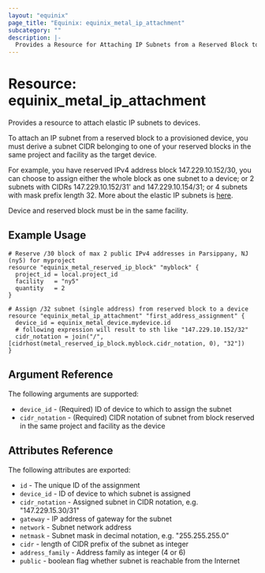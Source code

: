 ```yaml
---
layout: "equinix"
page_title: "Equinix: equinix_metal_ip_attachment"
subcategory: ""
description: |-
  Provides a Resource for Attaching IP Subnets from a Reserved Block to a Device
---
```


# Resource: equinix\_metal\_ip\_attachment

Provides a resource to attach elastic IP subnets to devices.

To attach an IP subnet from a reserved block to a provisioned device, you must derive a subnet CIDR belonging to
one of your reserved blocks in the same project and facility as the target device.

For example, you have reserved IPv4 address block 147.229.10.152/30, you can choose to assign either the whole
block as one subnet to a device; or 2 subnets with CIDRs 147.229.10.152/31' and 147.229.10.154/31; or 4 subnets
with mask prefix length 32. More about the elastic IP subnets is [here](https://metal.equinix.com/developers/docs/networking/elastic-ips/).

Device and reserved block must be in the same facility.

## Example Usage

```hcl
# Reserve /30 block of max 2 public IPv4 addresses in Parsippany, NJ (ny5) for myproject
resource "equinix_metal_reserved_ip_block" "myblock" {
  project_id = local.project_id
  facility   = "ny5"
  quantity   = 2
}

# Assign /32 subnet (single address) from reserved block to a device
resource "equinix_metal_ip_attachment" "first_address_assignment" {
  device_id = equinix_metal_device.mydevice.id
  # following expression will result to sth like "147.229.10.152/32"
  cidr_notation = join("/", [cidrhost(metal_reserved_ip_block.myblock.cidr_notation, 0), "32"])
}
```

## Argument Reference

The following arguments are supported:

* `device_id` - (Required) ID of device to which to assign the subnet
* `cidr_notation` - (Required) CIDR notation of subnet from block reserved in the same
  project and facility as the device

## Attributes Reference

The following attributes are exported:

* `id` - The unique ID of the assignment
* `device_id` - ID of device to which subnet is assigned
* `cidr_notation` - Assigned subnet in CIDR notation, e.g. "147.229.15.30/31"
* `gateway` - IP address of gateway for the subnet
* `network` - Subnet network address
* `netmask` - Subnet mask in decimal notation, e.g. "255.255.255.0"
* `cidr` - length of CIDR prefix of the subnet as integer
* `address_family` - Address family as integer (4 or 6)
* `public` - boolean flag whether subnet is reachable from the Internet
